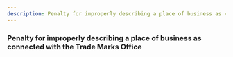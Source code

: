 ```yaml
---
description: Penalty for improperly describing a place of business as connected with the Trade Marks Office
---
```


### Penalty for improperly describing a place of business as connected with the Trade Marks Office

